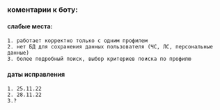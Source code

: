 ### коментарии к боту:
#### слабые места:
    1. работает корректно только с одним профилем
    2. нет БД для сохранения данных пользователя (ЧС, ЛС, персональные данные)
    3. более подробный поиск, выбор критериев поиска по профилю
#### даты исправления
    1. 25.11.22
    2. 28.11.22
    3.?